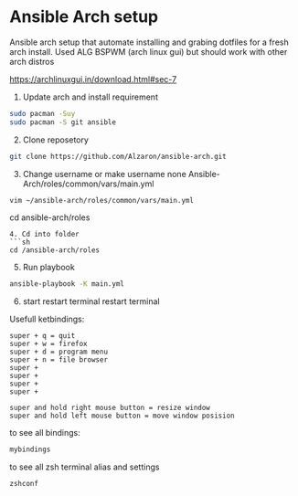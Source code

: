 
# Ansible Arch setup
Ansible arch setup that automate installing and grabing dotfiles for a fresh arch install.
Used ALG BSPWM (arch linux gui) but should work with other arch distros

https://archlinuxgui.in/download.html#sec-7

1. Update arch and install requirement
```sh
sudo pacman -Suy
sudo pacman -S git ansible
```
2. Clone reposetory
```sh
git clone https://github.com/Alzaron/ansible-arch.git
```
3. Change username or make username none Ansible-Arch/roles/common/vars/main.yml 
```sh
vim ~/ansible-arch/roles/common/vars/main.yml 
```
cd ansible-arch/roles
```
4. Cd into folder
```sh
cd /ansible-arch/roles
```
5. Run playbook
```sh
ansible-playbook -K main.yml
```
6. start restart terminal restart terminal


Usefull ketbindings:

``` bindings
super + q = quit
super + w = firefox
super + d = program menu
super + n = file browser
super + 
super + 
super + 
super + 

super and hold right mouse button = resize window
super and hold left mouse button = move window posision
```
to see all bindings:
```bash
mybindings
```
to see all zsh terminal alias and settings
```sh
zshconf
```